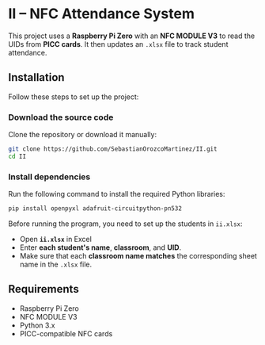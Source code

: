 # II – NFC Attendance System

This project uses a **Raspberry Pi Zero** with an **NFC MODULE V3** to read the UIDs from **PICC cards**. It then updates an `.xlsx` file to track student attendance. 

## Installation

Follow these steps to set up the project:

### Download the source code  
Clone the repository or download it manually:

```sh
git clone https://github.com/SebastianOrozcoMartinez/II.git
cd II
```

### Install dependencies  
Run the following command to install the required Python libraries:

```sh
pip install openpyxl adafruit-circuitpython-pn532
```
 
Before running the program, you need to set up the students in `ii.xlsx`:

- Open **`ii.xlsx`** in Excel
- Enter **each student's name**, **classroom**, and **UID**.
- Make sure that each **classroom name matches** the corresponding sheet name in the `.xlsx` file.

## Requirements

- Raspberry Pi Zero
- NFC MODULE V3
- Python 3.x
- PICC-compatible NFC cards